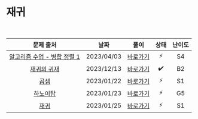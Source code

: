 # 재귀

<br>

|                              문제 출처                               |    날짜    |          풀이          | 상태 | 난이도 |
| :------------------------------------------------------------------: | :--------: | :--------------------: | :--: | :----: |
| [알고리즘 수업 - 병합 정렬 1](https://www.acmicpc.net/problem/24060) | 2023/04/03 | [바로가기](./24060.js) |  ⚡  |   S4   |
|         [재귀의 귀재](https://www.acmicpc.net/problem/25501)         | 2023/12/13 | [바로가기](./25501.js) |  ✔️  |   B2   |
|             [곱셈](https://www.acmicpc.net/problem/1629)             | 2023/01/22 | [바로가기](./1629.js)  |  ⚡  |   S1   |
|          [하노이탑](https://www.acmicpc.net/problem/11729)           | 2023/01/23 | [바로가기](./11729.js) |  ⚡  |   G5   |
|             [재귀](https://www.acmicpc.net/problem/1074)             | 2023/01/25 | [바로가기](./1074.js)  |  ⚡  |   S1   |
